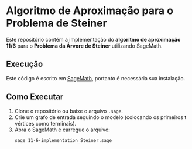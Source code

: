 # Algoritmo de Aproximação para o Problema de Steiner

Este repositório contém a implementação do **algoritmo de aproximação 11/6** para o **Problema da Árvore de Steiner** utilizando SageMath.

## Execução

Este código é escrito em [SageMath](https://www.sagemath.org/), portanto é necessária sua instalação.

## Como Executar

1. Clone o repositório ou baixe o arquivo `.sage`.
2. Crie um grafo de entrada seguindo o modelo (colocando os primeiros t vértices como terminais).
3. Abra o SageMath e carregue o arquivo:
   ```bash
   sage 11-6-implementation_Steiner.sage
